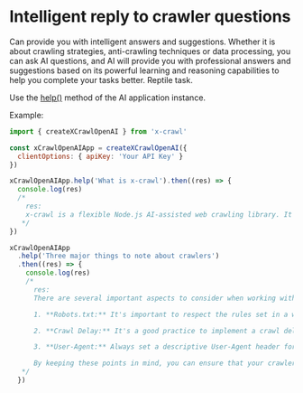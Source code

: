# Intelligent reply to crawler questions

Can provide you with intelligent answers and suggestions. Whether it is about crawling strategies, anti-crawling techniques or data processing, you can ask AI questions, and AI will provide you with professional answers and suggestions based on its powerful learning and reasoning capabilities to help you complete your tasks better. Reptile task.

Use the [help()](/api/help#help) method of the AI application instance.

Example:

```js
import { createXCrawlOpenAI } from 'x-crawl'

const xCrawlOpenAIApp = createXCrawlOpenAI({
  clientOptions: { apiKey: 'Your API Key' }
})

xCrawlOpenAIApp.help('What is x-crawl').then((res) => {
  console.log(res)
  /*
    res:
    x-crawl is a flexible Node.js AI-assisted web crawling library. It offers powerful AI-assisted features that make web crawling more efficient, intelligent, and convenient. You can find more information and the source code on x-crawl's GitHub page: https://github.com/coder-hxl/x-crawl.
   */
})

xCrawlOpenAIApp
  .help('Three major things to note about crawlers')
  .then((res) => {
    console.log(res)
    /*
      res:
      There are several important aspects to consider when working with crawlers:

      1. **Robots.txt:** It's important to respect the rules set in a website's robots.txt file. This file specifies which parts of a website can be crawled by search engines and other bots. Not following these rules can lead to your crawler being blocked or even legal issues.

      2. **Crawl Delay:** It's a good practice to implement a crawl delay between your requests to a website. This helps to reduce the load on the server and also shows respect for the server resources.

      3. **User-Agent:** Always set a descriptive User-Agent header for your crawler. This helps websites identify your crawler and allows them to contact you if there are any issues. Using a generic or misleading User-Agent can also lead to your crawler being blocked.

      By keeping these points in mind, you can ensure that your crawler operates efficiently and ethically.
   */
  })
```
